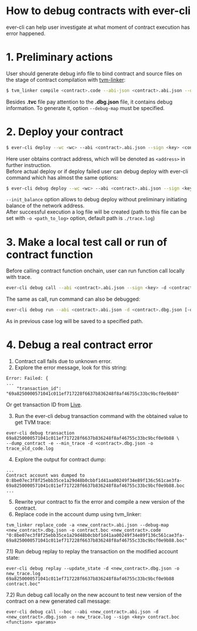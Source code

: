 # How to debug contracts with ever-cli

ever-cli can help user investigate at what moment of contract execution has error happened.

# 1. Preliminary actions

User should generate debug info file to bind contract and source files on the stage of contract compilation with
[tvm-linker](https://github.com/everx-labs/TVM-linker#1-generating-a-ready-to-deploy-contract):

```bash
$ tvm_linker compile <contract>.code --abi-json <contract>.abi.json --debug-map <contract>.dbg.json -o <contract>.tvc --lib stdlib_sol.tvm
```

Besides **.tvc** file pay attention to the **.dbg.json** file, it contains debug information. To generate it, option
`--debug-map` must be specified.

# 2. Deploy your contract

```bash
$ ever-cli deploy --wc <wc> --abi <contract>.abi.json --sign <key> <contract>.tvc <params>
```

Here user obtains contract address, which will be denoted as `<address>` in further instruction.  
Before actual deploy or if deploy failed user can debug deploy with ever-cli command which has almost the same options:

```bash
$ ever-cli debug deploy --wc <wc> --abi <contract>.abi.json --sign <key> -d <contract>.dbg.json <contract>.tvc <params> [--init_balance] [-o <path_to_log>]
```

`--init_balance` option allows to debug deploy without preliminary initiating balance of the network address.  
After successful execution a log file will be created (path to this file can be set with `-o <path_to_log>` option,
default path is `./trace.log`)

# 3. Make a local test call or run of contract function

Before calling contract function onchain, user can run function call locally with trace.

```bash
ever-cli debug call --abi <contract>.abi.json --sign <key> -d <contract>.dbg.json [-o <path_to_log>] <address> <function> <params>
```

The same as call, run command can also be debugged:

```bash
ever-cli debug run --abi <contract>.abi.json -d <contract>.dbg.json [-o <path_to_log>] <address> <function> <params>
```

As in previous case log will be saved to a specified path.

# 4. Debug a real contract error

1) Contract call fails due to unknown error.
2) Explore the error message, look for this string:

```
Error: Failed: {
...
    "transaction_id": "69a8250000571041c011ef717228f6637b836248f8af46755c33bc9bcf0e9b88"
```

Or get transaction ID from [Live](https://ever.live/landing).

3) Run the ever-cli debug transaction command with the obtained value to get TVM trace:

```
ever-cli debug transaction 69a8250000571041c011ef717228f6637b836248f8af46755c33bc9bcf0e9b88 \
--dump_contract -e --min_trace -d <contract>.dbg.json -o trace_old_code.log
```

4) Explore the output for contract dump:

```
...
Contract account was dumped to 0:8be07ec3f8f25ebb35ce1a29d48b0cbbf1d41aa00249f34e89f136c561cae3fa-69a8250000571041c011ef717228f6637b836248f8af46755c33bc9bcf0e9b88.boc
...
```

5) Rewrite your contract to fix the error and compile a new version of the contract.
6) Replace code in the account dump using tvm_linker:

```
tvm_linker replace_code -a <new_contract>.abi.json --debug-map <new_contract>.dbg.json -o contract.boc <new_contract>.code "0:8be07ec3f8f25ebb35ce1a29d48b0cbbf1d41aa00249f34e89f136c561cae3fa-69a8250000571041c011ef717228f6637b836248f8af46755c33bc9bcf0e9b88.boc"
```

7.1) Run debug replay to replay the transaction on the modified account state:

```
ever-cli debug replay --update_state -d <new_contract>.dbg.json -o new_trace.log 69a8250000571041c011ef717228f6637b836248f8af46755c33bc9bcf0e9b88 contract.boc"
```

7.2) Run debug call locally on the new account to test new version of the contract on a new generated call message:

```
ever-cli debug call --boc --abi <new_contract>.abi.json -d <new_contract>.dbg.json -o new_trace.log --sign <key> contract.boc <function> <params>
```


